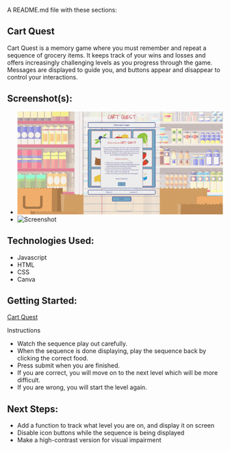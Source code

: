 A README.md file with these sections:

## Cart Quest

Cart Quest is a memory game where you must remember and repeat a sequence of grocery items. It keeps track of your wins and losses and offers increasingly challenging levels as you progress through the game. Messages are displayed to guide you, and buttons appear and disappear to control your interactions.

## Screenshot(s): 
- ![Gameplay Demo](https://github.com/shelbyyy16/Cart-Quest-Browser-Game/blob/main/Cart%20Quest%20Demo.gif?raw=true)
- ![Screenshot](https://github.com/shelbyyy16/Project-1/blob/main/images/CartQuest%20Screenshot.png?raw=true)

## Technologies Used: 
- Javascript
- HTML
- CSS
- Canva

## Getting Started: 
[Cart Quest](https://shelbyyy16.github.io/Cart-Quest-Browser-Game/)

Instructions
- Watch the sequence play out carefully.
- When the sequence is done displaying, play the sequence back by clicking the correct food.
- Press submit when you are finished.
- If you are correct, you will move on to the next level which will be more difficult.
- If you are wrong, you will start the level again.


## Next Steps: 
- Add a function to track what level you are on, and display it on screen
- Disable icon buttons while the sequence is being displayed
- Make a high-contrast version for visual impairment

